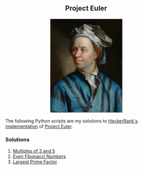 ## <p align="center">Project Euler</p>

<p align="center">
	<img src="Leonhard_Euler.jpg" width="225">
</p>

The following Python scripts are my solutions to [HackerRank's implementation](https://www.hackerrank.com/contests/projecteuler/challenges) of [Project Euler](https://projecteuler.net).

### Solutions

1. [Multiples of 3 and 5](/solutions/001_multiples_of_3_and_5.py)
2. [Even Fibonacci Numbers](/solutions/002_even_fibonacci_numbers.py)
3. [Largest Prime Factor](/solutions/003_largest_prime_factor.py)
